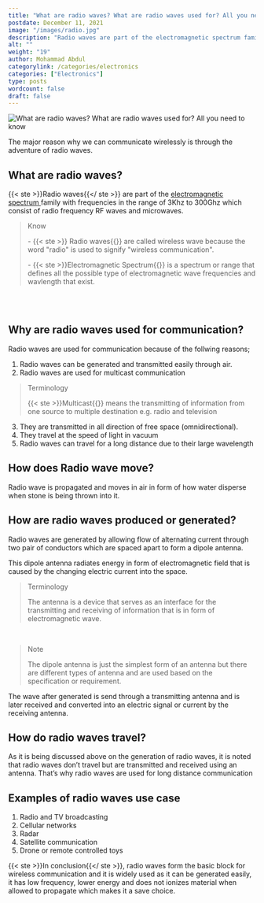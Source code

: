 ```yaml
---
title: "What are radio waves? What are radio waves used for? All you need to know"
postdate: December 11, 2021
image: "/images/radio.jpg"
description: "Radio waves are part of the electromagnetic spectrum family with frequencies in the range of 3Khz to 300Ghz which consist of radio frequency RF waves and microwaves. They are called wireless wave because the word radio is used to signify wireless communication"
alt: ""
weight: "19"
author: Mohammad Abdul
categorylink: /categories/electronics
categories: ["Electronics"]
type: posts
wordcount: false
draft: false
---
```


<img src="/images/radio.jpg" alt="What are radio waves? What are radio waves used for? All you need to know">

The major reason why we can communicate wirelessly is through the adventure of radio waves.

## What are radio waves?

{{< ste >}}Radio waves{{</ ste >}} are part of the <a class="links-to-others" target="_blank" href="https://en.m.wikipedia.org/wiki/Electromagnetic_spectrum">electromagnetic spectrum </a> family with frequencies in the range of 3Khz to 300Ghz which consist of radio frequency RF waves and microwaves.

  <blockquote class="blockquote">
   <p class="little-nugget">Know</p>
   <p class="quote-text">- {{< ste >}} Radio waves{{</ ste >}} are called wireless wave because the word "radio" is used to signify "wireless communication".

   </p>
   <p class="quote-text">
   - {{< ste >}}Electromagnetic Spectrum{{</ ste >}} is a spectrum or range that defines all the possible type of electromagnetic wave frequencies and wavlength that exist.
   </p>
   </p>
   </blockquote>

   <br>
   <br>

## Why are radio waves used for communication?

Radio waves are used for communication because of the follwing reasons;

1. Radio waves can be generated and transmitted easily through air.
2. Radio waves are used for multicast communication

<blockquote class="blockquote">
<p class="little-nugget">Terminology</p>
<p class="quote-text">{{< ste >}}Multicast{{</ ste >}} means the transmitting of information from one source to multiple destination e.g. radio and television
</p>
</blockquote>

3. They are transmitted in all direction of free space (omnidirectional).
4. They travel at the speed of light in vacuum
5. Radio waves can travel for a long distance due to their large wavelength

## How does Radio wave move?

Radio wave is propagated and moves in air in form of how water disperse when stone is being thrown into it.

## How are radio waves produced or generated?

Radio waves are generated by allowing flow of alternating current through two pair of conductors which are spaced apart to form a dipole antenna.

This dipole antenna radiates energy in form of electromagnetic field that is caused by the changing electric current into the space.

 <blockquote class="blockquote">
   <p class="little-nugget">Terminology</p>
   <p class="quote-text">The antenna is a device that serves as an interface for the transmitting and receiving of information that is in form of electromagnetic wave.
   </p>
   </blockquote>
   <br>

 <blockquote class="blockquote">
   <p class="little-nugget">Note</p>
   <p class="quote-text">The dipole antenna is just the simplest form of an antenna but there are different types of antenna and are used based on the specification or requirement.
   </p>
   </blockquote>

The wave after generated is send through a transmitting antenna and is later received and converted into an electric signal or current by the receiving antenna.

## How do radio waves travel?

As it is being discussed above on the generation of radio waves, it is noted that radio waves don’t travel but are transmitted and received using an antenna. That’s why radio waves are used for long distance communication

## Examples of radio waves use case

1. Radio and TV broadcasting
2. Cellular networks
3. Radar
4. Satellite communication
5. Drone or remote controlled toys

{{< ste >}}In conclusion{{</ ste >}}, radio waves form the basic block for wireless communication and it is widely used as it can be generated easily, it has low frequency, lower energy and does not ionizes material when allowed to propagate which makes it a save choice.

